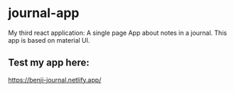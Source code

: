 # journal-app
My third react application: A single page App about notes in a journal. This app is based on material UI.

## Test my app here:
https://benji-journal.netlify.app/
